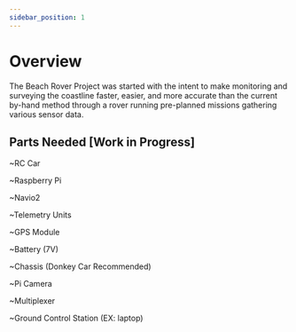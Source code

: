 ```yaml
---
sidebar_position: 1
---
```


# Overview

The Beach Rover Project was started with the intent to
make monitoring and surveying the coastline faster, easier,
and more accurate than the current by-hand method through
a rover running pre-planned missions gathering various sensor data.

## Parts Needed [**Work in Progress**]

~RC Car

~Raspberry Pi

~Navio2

~Telemetry Units

~GPS Module

~Battery (7V)

~Chassis (Donkey Car Recommended)

~Pi Camera

~Multiplexer

~Ground Control Station (EX: laptop)
